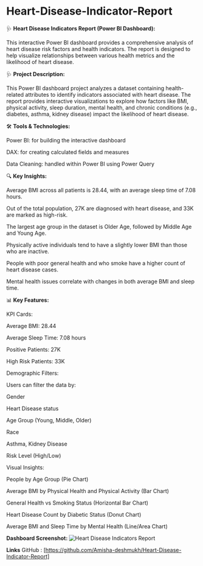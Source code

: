 # Heart-Disease-Indicator-Report
🩺  **Heart Disease Indicators Report (Power BI Dashboard):**

This interactive Power BI dashboard provides a comprehensive analysis of heart disease risk factors and health indicators. The report is designed to help visualize relationships between various health metrics and the likelihood of heart disease.

🩺 **Project Description:**

This Power BI dashboard project analyzes a dataset containing health-related attributes to identify indicators associated with heart disease. The report provides interactive visualizations to explore how factors like BMI, physical activity, sleep duration, mental health, and chronic conditions (e.g., diabetes, asthma, kidney disease) impact the likelihood of heart disease.

🛠 **Tools & Technologies:**

Power BI: for building the interactive dashboard

DAX: for creating calculated fields and measures

Data Cleaning: handled within Power BI using Power Query

🔍 **Key Insights:**

Average BMI across all patients is 28.44, with an average sleep time of 7.08 hours.

Out of the total population, 27K are diagnosed with heart disease, and 33K are marked as high-risk.

The largest age group in the dataset is Older Age, followed by Middle Age and Young Age.

Physically active individuals tend to have a slightly lower BMI than those who are inactive.

People with poor general health and who smoke have a higher count of heart disease cases.

Mental health issues correlate with changes in both average BMI and sleep time.

📊 **Key Features:**

KPI Cards:

Average BMI: 28.44

Average Sleep Time: 7.08 hours

Positive Patients: 27K

High Risk Patients: 33K

Demographic Filters:

Users can filter the data by:

Gender

Heart Disease status

Age Group (Young, Middle, Older)

Race

Asthma, Kidney Disease

Risk Level (High/Low)

Visual Insights:

People by Age Group (Pie Chart)

Average BMI by Physical Health and Physical Activity (Bar Chart)

General Health vs Smoking Status (Horizontal Bar Chart)

Heart Disease Count by Diabetic Status (Donut Chart)

Average BMI and Sleep Time by Mental Health (Line/Area Chart)


**Dashboard Screenshot:**
![Heart Disease Indicators Report](https://github.com/user-attachments/assets/8200ed57-933e-41ea-a62a-ec9a2e8fb17c)

**Links**
GitHub : [https://github.com/Amisha-deshmukh/Heart-Disease-Indicator-Report]

